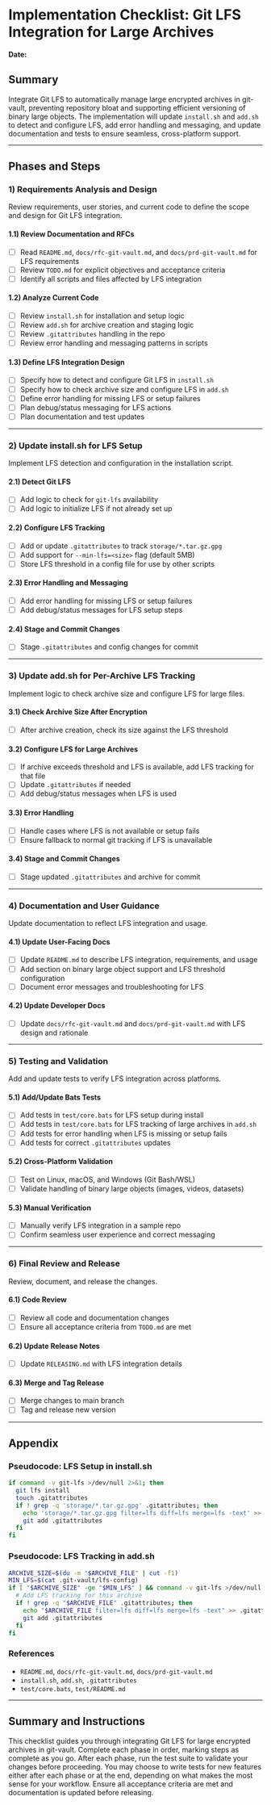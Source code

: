 # Implementation Checklist: Git LFS Integration for Large Archives

**Date:** <!-- Will be filled in by user -->

## Summary

Integrate Git LFS to automatically manage large encrypted archives in git-vault, preventing repository bloat and supporting efficient versioning of binary large objects. The implementation will update `install.sh` and `add.sh` to detect and configure LFS, add error handling and messaging, and update documentation and tests to ensure seamless, cross-platform support.

---

## Phases and Steps

### 1) Requirements Analysis and Design
Review requirements, user stories, and current code to define the scope and design for Git LFS integration.

#### 1.1) Review Documentation and RFCs
- [ ] Read `README.md`, `docs/rfc-git-vault.md`, and `docs/prd-git-vault.md` for LFS requirements
- [ ] Review `TODO.md` for explicit objectives and acceptance criteria
- [ ] Identify all scripts and files affected by LFS integration

#### 1.2) Analyze Current Code
- [ ] Review `install.sh` for installation and setup logic
- [ ] Review `add.sh` for archive creation and staging logic
- [ ] Review `.gitattributes` handling in the repo
- [ ] Review error handling and messaging patterns in scripts

#### 1.3) Define LFS Integration Design
- [ ] Specify how to detect and configure Git LFS in `install.sh`
- [ ] Specify how to check archive size and configure LFS in `add.sh`
- [ ] Define error handling for missing LFS or setup failures
- [ ] Plan debug/status messaging for LFS actions
- [ ] Plan documentation and test updates

---

### 2) Update install.sh for LFS Setup
Implement LFS detection and configuration in the installation script.

#### 2.1) Detect Git LFS
- [ ] Add logic to check for `git-lfs` availability
- [ ] Add logic to initialize LFS if not already set up

#### 2.2) Configure LFS Tracking
- [ ] Add or update `.gitattributes` to track `storage/*.tar.gz.gpg`
- [ ] Add support for `--min-lfs=<size>` flag (default 5MB)
- [ ] Store LFS threshold in a config file for use by other scripts

#### 2.3) Error Handling and Messaging
- [ ] Add error handling for missing LFS or setup failures
- [ ] Add debug/status messages for LFS setup steps

#### 2.4) Stage and Commit Changes
- [ ] Stage `.gitattributes` and config changes for commit

---

### 3) Update add.sh for Per-Archive LFS Tracking
Implement logic to check archive size and configure LFS for large files.

#### 3.1) Check Archive Size After Encryption
- [ ] After archive creation, check its size against the LFS threshold

#### 3.2) Configure LFS for Large Archives
- [ ] If archive exceeds threshold and LFS is available, add LFS tracking for that file
- [ ] Update `.gitattributes` if needed
- [ ] Add debug/status messages when LFS is used

#### 3.3) Error Handling
- [ ] Handle cases where LFS is not available or setup fails
- [ ] Ensure fallback to normal git tracking if LFS is unavailable

#### 3.4) Stage and Commit Changes
- [ ] Stage updated `.gitattributes` and archive for commit

---

### 4) Documentation and User Guidance
Update documentation to reflect LFS integration and usage.

#### 4.1) Update User-Facing Docs
- [ ] Update `README.md` to describe LFS integration, requirements, and usage
- [ ] Add section on binary large object support and LFS threshold configuration
- [ ] Document error messages and troubleshooting for LFS

#### 4.2) Update Developer Docs
- [ ] Update `docs/rfc-git-vault.md` and `docs/prd-git-vault.md` with LFS design and rationale

---

### 5) Testing and Validation
Add and update tests to verify LFS integration across platforms.

#### 5.1) Add/Update Bats Tests
- [ ] Add tests in `test/core.bats` for LFS setup during install
- [ ] Add tests in `test/core.bats` for LFS tracking of large archives in `add.sh`
- [ ] Add tests for error handling when LFS is missing or setup fails
- [ ] Add tests for correct `.gitattributes` updates

#### 5.2) Cross-Platform Validation
- [ ] Test on Linux, macOS, and Windows (Git Bash/WSL)
- [ ] Validate handling of binary large objects (images, videos, datasets)

#### 5.3) Manual Verification
- [ ] Manually verify LFS integration in a sample repo
- [ ] Confirm seamless user experience and correct messaging

---

### 6) Final Review and Release
Review, document, and release the changes.

#### 6.1) Code Review
- [ ] Review all code and documentation changes
- [ ] Ensure all acceptance criteria from `TODO.md` are met

#### 6.2) Update Release Notes
- [ ] Update `RELEASING.md` with LFS integration details

#### 6.3) Merge and Tag Release
- [ ] Merge changes to main branch
- [ ] Tag and release new version

---

## Appendix

### Pseudocode: LFS Setup in install.sh
```sh
if command -v git-lfs >/dev/null 2>&1; then
  git lfs install
  touch .gitattributes
  if ! grep -q 'storage/*.tar.gz.gpg' .gitattributes; then
    echo 'storage/*.tar.gz.gpg filter=lfs diff=lfs merge=lfs -text' >> .gitattributes
    git add .gitattributes
  fi
fi
```

### Pseudocode: LFS Tracking in add.sh
```sh
ARCHIVE_SIZE=$(du -m "$ARCHIVE_FILE" | cut -f1)
MIN_LFS=$(cat .git-vault/lfs-config)
if [ "$ARCHIVE_SIZE" -ge "$MIN_LFS" ] && command -v git-lfs >/dev/null 2>&1; then
  # Add LFS tracking for this archive
  if ! grep -q "$ARCHIVE_FILE" .gitattributes; then
    echo "$ARCHIVE_FILE filter=lfs diff=lfs merge=lfs -text" >> .gitattributes
    git add .gitattributes
  fi
fi
```

### References
- `README.md`, `docs/rfc-git-vault.md`, `docs/prd-git-vault.md`
- `install.sh`, `add.sh`, `.gitattributes`
- `test/core.bats`, `test/README.md`

---

## Summary and Instructions

This checklist guides you through integrating Git LFS for large encrypted archives in git-vault. Complete each phase in order, marking steps as complete as you go. After each phase, run the test suite to validate your changes before proceeding. You may choose to write tests for new features either after each phase or at the end, depending on what makes the most sense for your workflow. Ensure all acceptance criteria are met and documentation is updated before releasing. 
